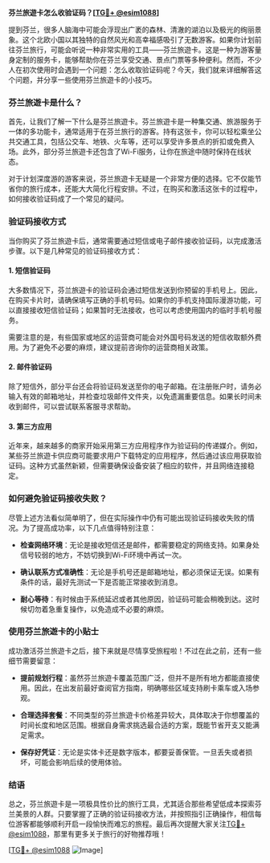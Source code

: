 **芬兰旅遊卡怎么收验证码？[[TG💪+ @esim1088](https://t.me/s/esim1088)]**

提到芬兰，很多人脑海中可能会浮现出广袤的森林、清澈的湖泊以及极光的绚丽景象。这个北欧小国以其独特的自然风光和高幸福感吸引了无数游客。如果你计划前往芬兰旅行，可能会听说一种非常实用的工具——芬兰旅遊卡。这是一种为游客量身定制的服务卡，能够帮助你在芬兰享受交通、景点门票等多种便利。然而，不少人在初次使用时会遇到一个问题：怎么收取验证码呢？今天，我们就来详细解答这个问题，并分享一些使用芬兰旅遊卡的小技巧。

### 芬兰旅遊卡是什么？

首先，让我们了解一下什么是芬兰旅遊卡。芬兰旅遊卡是一种集交通、旅游服务于一体的多功能卡，通常适用于在芬兰旅行的游客。持有这张卡，你可以轻松乘坐公共交通工具，包括公交车、地铁、火车等，还可以享受许多景点的折扣或免费入场。此外，部分芬兰旅遊卡还包含了Wi-Fi服务，让你在旅途中随时保持在线状态。

对于计划深度游的游客来说，芬兰旅遊卡无疑是一个非常方便的选择。它不仅能节省你的旅行成本，还能大大简化行程安排。不过，在购买和激活这张卡的过程中，如何接收验证码成了一个常见的疑问。

### 验证码接收方式

当你购买了芬兰旅遊卡后，通常需要通过短信或电子邮件接收验证码，以完成激活步骤。以下是几种常见的验证码接收方式：

#### 1. 短信验证码
大多数情况下，芬兰旅遊卡的验证码会通过短信发送到你预留的手机号上。因此，在购买卡片时，请确保填写正确的手机号码。如果你的手机支持国际漫游功能，可以直接接收短信验证码；如果暂时无法接收，也可以考虑使用国内的临时手机号服务。

需要注意的是，有些国家或地区的运营商可能会对外国号码发送的短信收取额外费用。为了避免不必要的麻烦，建议提前咨询你的运营商相关政策。

#### 2. 邮件验证码
除了短信外，部分平台还会将验证码发送至你的电子邮箱。在注册账户时，请务必输入有效的邮箱地址，并检查垃圾邮件文件夹，以免遗漏重要信息。如果长时间未收到邮件，可以尝试联系客服寻求帮助。

#### 3. 第三方应用
近年来，越来越多的商家开始采用第三方应用程序作为验证码的传递媒介。例如，某些芬兰旅遊卡供应商可能要求用户下载特定的应用程序，然后通过该应用获取验证码。这种方式虽然新颖，但需要确保设备安装了相应的软件，并且网络连接稳定。

### 如何避免验证码接收失败？

尽管上述方法看似简单明了，但在实际操作中仍有可能出现验证码接收失败的情况。为了提高成功率，以下几点值得特别注意：

- **检查网络环境**：无论是接收短信还是邮件，都需要稳定的网络支持。如果身处信号较弱的地方，不妨切换到Wi-Fi环境中再试一次。
  
- **确认联系方式准确性**：无论是手机号还是邮箱地址，都必须保证无误。如果有条件的话，最好先测试一下是否能正常接收到消息。

- **耐心等待**：有时候由于系统延迟或者其他原因，验证码可能会稍晚到达。这时候切勿着急重复操作，以免造成不必要的麻烦。

### 使用芬兰旅遊卡的小贴士

成功激活芬兰旅遊卡之后，接下来就是尽情享受旅程啦！不过在此之前，还有一些细节需要留意：

- **提前规划行程**：虽然芬兰旅遊卡覆盖范围广泛，但并不是所有地方都能直接使用。因此，在出发前最好查阅官方指南，明确哪些区域支持刷卡乘车或入场参观。

- **合理选择套餐**：不同类型的芬兰旅遊卡价格差异较大，具体取决于你想覆盖的时间长度和地区范围。根据自身需求挑选最合适的方案，既能节省开支又能满足需求。

- **保存好凭证**：无论是实体卡还是数字版本，都要妥善保管。一旦丢失或者损坏，可能会影响后续的使用体验。

### 结语

总之，芬兰旅遊卡是一项极具性价比的旅行工具，尤其适合那些希望低成本探索芬兰美景的人群。只要掌握了正确的验证码接收方法，并按照指引正确操作，相信每位游客都能够顺利开启一段愉快而难忘的旅程。最后再次提醒大家关注[TG💪+ @esim1088](https://t.me/s/esim1088)，那里有更多关于旅行的好物推荐哦！

[[TG💪+ @esim1088](https://t.me/s/esim1088) ![Image](https://i.postimg.cc/4NQfJmqS/Snipaste-2025-05-13-00-14-12.png)]
